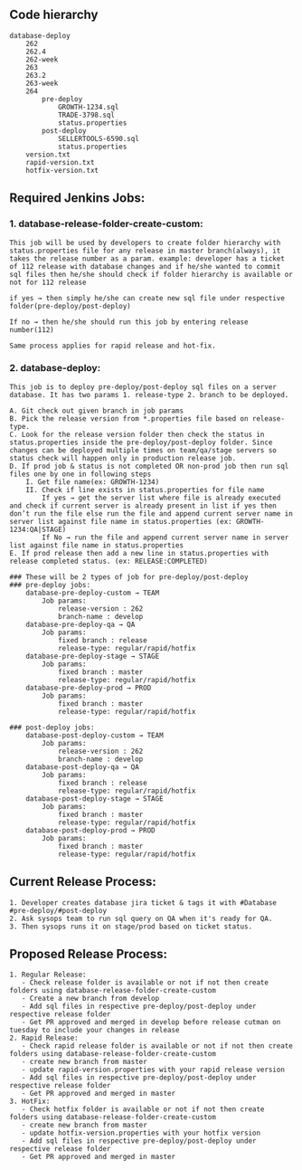 ## Code hierarchy 
	database-deploy
		262
		262.4
		262-week
		263
		263.2
		263-week
		264
			pre-deploy
				GROWTH-1234.sql
				TRADE-3798.sql
				status.properties
			post-deploy
				SELLERTOOLS-6590.sql
				status.properties
		version.txt
		rapid-version.txt
		hotfix-version.txt


## Required Jenkins Jobs:
### 1. database-release-folder-create-custom: 
	This job will be used by developers to create folder hierarchy with status.properties file for any release in master branch(always), it takes the release number as a param. example: developer has a ticket of 112 release with database changes and if he/she wanted to commit sql files then he/she should check if folder hierarchy is available or not for 112 release
	
	if yes → then simply he/she can create new sql file under respective folder(pre-deploy/post-deploy)
	
	If no → then he/she should run this job by entering release number(112)
	
	Same process applies for rapid release and hot-fix.

### 2. database-deploy: 
	This job is to deploy pre-deploy/post-deploy sql files on a server database. It has two params 1. release-type 2. branch to be deployed.

	A. Git check out given branch in job params
	B. Pick the release version from *.properties file based on release-type. 
	C. Look for the release version folder then check the status in status.properties inside the pre-deploy/post-deploy folder. Since changes can be deployed multiple times on team/qa/stage servers so status check will happen only in production release job.
	D. If prod job & status is not completed OR non-prod job then run sql files one by one in following steps
		I. Get file name(ex: GROWTH-1234)
		II. Check if line exists in status.properties for file name
			If yes → get the server list where file is already executed and check if current server is already present in list if yes then don’t run the file else run the file and append current server name in server list against file name in status.properties (ex: GROWTH-1234:QA|STAGE)
			If No → run the file and append current server name in server list against file name in status.properties
	E. If prod release then add a new line in status.properties with release completed status. (ex: RELEASE:COMPLETED)

	### These will be 2 types of job for pre-deploy/post-deploy
	### pre-deploy jobs:
		database-pre-deploy-custom → TEAM
			Job params: 
				release-version : 262
				branch-name : develop
		database-pre-deploy-qa → QA
			Job params:
				fixed branch : release
				release-type: regular/rapid/hotfix
		database-pre-deploy-stage → STAGE
			Job params:
				fixed branch : master
				release-type: regular/rapid/hotfix
		database-pre-deploy-prod → PROD
			Job params:
				fixed branch : master
				release-type: regular/rapid/hotfix
				
	### post-deploy jobs:
		database-post-deploy-custom → TEAM
			Job params: 
				release-version : 262
				branch-name : develop
		database-post-deploy-qa → QA
			Job params:
				fixed branch : release
				release-type: regular/rapid/hotfix
		database-post-deploy-stage → STAGE
			Job params:
				fixed branch : master
				release-type: regular/rapid/hotfix
		database-post-deploy-prod → PROD
			Job params:
				fixed branch : master
				release-type: regular/rapid/hotfix
## Current Release Process:
	1. Developer creates database jira ticket & tags it with #Database #pre-deploy/#post-deploy
	2. Ask sysops team to run sql query on QA when it's ready for QA.
	3. Then sysops runs it on stage/prod based on ticket status.
	
## Proposed Release Process:
	1. Regular Release: 
	   - Check release folder is available or not if not then create folders using database-release-folder-create-custom 
	   - Create a new branch from develop
	   - Add sql files in respective pre-deploy/post-deploy under respective release folder
	   - Get PR approved and merged in develop before release cutman on tuesday to include your changes in release
	2. Rapid Release:
	   - Check rapid release folder is available or not if not then create folders using database-release-folder-create-custom  
	   - create new branch from master
	   - update rapid-version.properties with your rapid release version
	   - Add sql files in respective pre-deploy/post-deploy under respective release folder
	   - Get PR approved and merged in master
	3. HotFix:
	   - Check hotfix folder is available or not if not then create folders using database-release-folder-create-custom  
	   - create new branch from master
	   - update hotfix-version.properties with your hotfix version
	   - Add sql files in respective pre-deploy/post-deploy under respective release folder
	   - Get PR approved and merged in master
